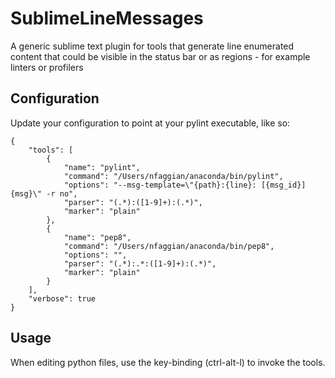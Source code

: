 SublimeLineMessages
===================

A generic sublime text plugin for tools that generate line enumerated content
that could be visible in the status bar or as regions - for example linters or
profilers

Configuration
-------------

Update your configuration to point at your pylint executable, like so:

```
{
    "tools": [
        {
            "name": "pylint",
            "command": "/Users/nfaggian/anaconda/bin/pylint",
            "options": "--msg-template=\"{path}:{line}: [{msg_id}] {msg}\" -r no",
            "parser": "(.*):([1-9]+):(.*)",
            "marker": "plain"
        },
        {
            "name": "pep8",
            "command": "/Users/nfaggian/anaconda/bin/pep8",
            "options": "",
            "parser": "(.*):.*:([1-9]+):(.*)",
            "marker": "plain"
        }
    ],
    "verbose": true
}
```

Usage
-----

When editing python files, use the key-binding (ctrl-alt-l) to invoke the tools.
